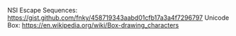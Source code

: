 NSI Escape Sequences: https://gist.github.com/fnky/458719343aabd01cfb17a3a4f7296797
Unicode Box: https://en.wikipedia.org/wiki/Box-drawing_characters